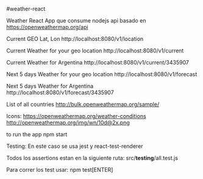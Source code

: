 #weather-react

Weather React App que consume nodejs api basado en https://openweathermap.org/api

Current GEO Lat, Lon
http://localhost:8080/v1/location

Current Weather for your geo location
http://localhost:8080/v1/current

Current Weather for Argentina
http://localhost:8080/v1/current/3435907

Next 5 days Weather for your geo location
http://localhost:8080/v1/forecast

Next 5 days Weather for Argentina
http://localhost:8080/v1/forecast/3435907

List of all countries
http://bulk.openweathermap.org/sample/

Icons:
https://openweathermap.org/weather-conditions
http://openweathermap.org/img/wn/10d@2x.png

to run the app
npm start

Testing: En este caso se usa jest y react-test-renderer

Todos los assertions estan en la siguiente ruta:
src/__testing__/all.test.js

Para correr los test usar:
npm test[ENTER]

